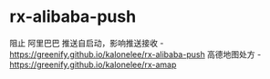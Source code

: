 # rx-alibaba-push
阻止 阿里巴巴 推送自启动，影响推送接收 - https://greenify.github.io/kalonelee/rx-alibaba-push
高德地图处方 - https://greenify.github.io/kalonelee/rx-amap
